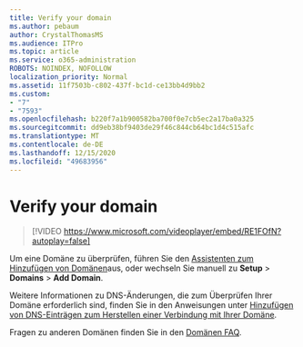 ```yaml
---
title: Verify your domain
ms.author: pebaum
author: CrystalThomasMS
ms.audience: ITPro
ms.topic: article
ms.service: o365-administration
ROBOTS: NOINDEX, NOFOLLOW
localization_priority: Normal
ms.assetid: 11f7503b-c802-437f-bc1d-ce13bb4d9bb2
ms.custom:
- "7"
- "7593"
ms.openlocfilehash: b220f7a1b900582ba700f0e7cb5ec2a17ba0a325
ms.sourcegitcommit: dd9eb38bf9403de29f46c844cb64bc1d4c515afc
ms.translationtype: MT
ms.contentlocale: de-DE
ms.lasthandoff: 12/15/2020
ms.locfileid: "49683956"
---
```

# <a name="verify-your-domain"></a>Verify your domain

> [!VIDEO https://www.microsoft.com/videoplayer/embed/RE1FOfN?autoplay=false]

Um eine Domäne zu überprüfen, führen Sie den [Assistenten zum Hinzufügen von Domänen](https://admin.microsoft.com/Adminportal#/Domains/Wizard)aus, oder wechseln Sie manuell zu **Setup**  >  **Domains**  >  **Add Domain**.

Weitere Informationen zu DNS-Änderungen, die zum Überprüfen Ihrer Domäne erforderlich sind, finden Sie in den Anweisungen unter [Hinzufügen von DNS-Einträgen zum Herstellen einer Verbindung mit Ihrer Domäne](https://docs.microsoft.com/microsoft-365/admin/get-help-with-domains/create-dns-records-at-any-dns-hosting-provider).

Fragen zu anderen Domänen finden Sie in den [Domänen FAQ](https://docs.microsoft.com/microsoft-365/admin/setup/domains-faq).
